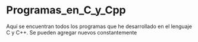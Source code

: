 # Programas_en_C_y_Cpp
Aquí se encuentran todos los programas que he desarrollado en el lenguaje C y C++. Se pueden agregar nuevos constantemente 
